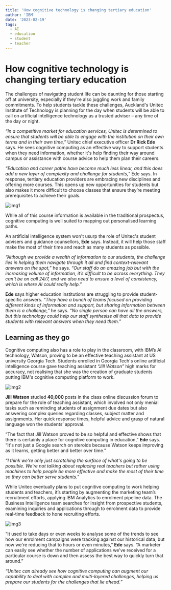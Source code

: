 ```yaml
---
title: 'How cognitive technology is changing tertiary education'
author: 'IBM'
date: '2023-02-19'
tags:
  - AI
  - education
  - student
  - teacher
---
```


# How cognitive technology is changing tertiary education

The challenges of navigating student life can be daunting for those starting off at university, especially if they're also juggling work and family commitments. To help students tackle these challenges, Auckland's Unitec Institute of Technology is planning for the day when students will be able to call on artificial intelligence technology as a trusted adviser – any time of the day or night.

*“In a competitive market for education services, Unitec is determined to ensure that students will be able to engage with the institution on their own terms and in their own time,”* Unitec chief executive officer **Dr Rick Ede** says. He sees cognitive computing as an effective way to support students when they need information, whether it's help finding their way around campus or assistance with course advice to help them plan their careers.

*“Education and career paths have become much less linear, and this does add a new layer of complexity and challenge for students,”* Ede says. In response, tertiary education providers are embracing new disciplines and offering more courses. This opens up new opportunities for students but also makes it more difficult to choose classes that ensure they’re meeting prerequisites to achieve their goals.

![img1](https://ychef.files.bbci.co.uk/960_540/p04jp1np.jpg)

While all of this course information is available in the traditional prospectus, cognitive computing is well suited to mapping out personalised learning paths.

An artificial intelligence system won't usurp the role of Unitec's student advisers and guidance counsellors, **Ede** says. Instead, it will help those staff make the most of their time and reach as many students as possible.

*“Although we provide a wealth of information to our students, the challenge lies in helping them navigate through it all and find context-relevant answers on the spot,”* he says. *“Our staff do an amazing job but with the increasing volume of information, it’s difficult to be across everything. They can't be on call 24/7, and we also need to ensure a level of consistency, which is where AI could really help.”*

**Ede** says higher education institutions are struggling to provide student-specific answers. *“They have a bunch of teams focused on providing different kinds of information and support, but sharing information between them is a challenge,”* he says. *“No single person can have all the answers, but this technology could help our staff synthesise all that data to provide students with relevant answers when they need them.”*

## Learning as they go

Cognitive computing also has a role to play in the classroom, with IBM’s AI technology, Watson, proving to be an effective teaching assistant at US university Georgia Tech. Students enrolled in Georgia Tech's online artificial intelligence course gave teaching assistant *“Jill Watson”* high marks for accuracy, not realising that she was the creation of graduate students putting IBM's cognitive computing platform to work.

![img2](https://ychef.files.bbci.co.uk/960_540/p04jp1nk.jpg)

**Jill Watson** studied **40,000** posts in the class online discussion forum to prepare for the role of teaching assistant, which involved not only menial tasks such as reminding students of assignment due dates but also answering complex queries regarding classes, subject matter and assignments. Her quick response times, helpful advice and grasp of natural language won the students’ approval.

“The fact that Jill Watson proved to be so helpful and effective shows that there is certainly a place for cognitive computing in education,” **Ede** says. “It's not just a Google search on steroids because Watson keeps improving as it learns, getting better and better over time.”

*“I think we're only just scratching the surface of what's going to be possible. We're not talking about replacing real teachers but rather using machines to help people be more effective and make the most of their time so they can better serve students.”*

While Unitec eventually plans to put cognitive computing to work helping students and teachers, it’s starting by augmenting the marketing team’s recruitment efforts, applying IBM Analytics to enrolment pipeline data. The Business Intelligence team searches for insight from prospective students, examining inquiries and applications through to enrolment data to provide real-time feedback to hone recruiting efforts.

![img3](https://ychef.files.bbci.co.uk/960_540/p04jp1nn.jpg)

“It used to take days or even weeks to analyse some of the trends to see how our enrolment campaigns were tracking against our historical data, but now we're reducing that to hours or even minutes,” **Ede** says. “A marketer can easily see whether the number of applications we've received for a particular course is down and then assess the best way to quickly turn that around.”

*“Unitec can already see how cognitive computing can augment our capability to deal with complex and multi-layered challenges, helping us prepare our students for the challenges that lie ahead.”*
